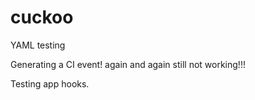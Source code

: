 # cuckoo
YAML testing

Generating a CI event!
again
and again
still not working!!!

Testing app hooks.
